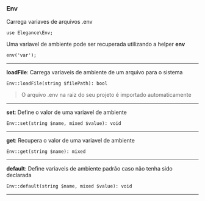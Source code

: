 ### Env

Carrega variaves de arquivos .env

    use Elegance\Env;

Uma variavel de ambiente pode ser recuperada utilizando a helper **env**

    env('var');

---


**loadFile**: Carrega variaveis de ambiente de um arquivo para o sistema

    Env::loadFile(string $filePath): bool
    
> O arquivo .env na raiz do seu projeto é importado automaticamente

---

**set**: Define o valor de uma variavel de ambiente

    Env::set(string $name, mixed $value): void

---

**get**: Recupera o valor de uma variavel de ambiente

    Env::get(string $name): mixed

---

**default**: Define variaveis de ambiente padrão caso não tenha sido declarada

    Env::default(string $name, mixed $value): void

---